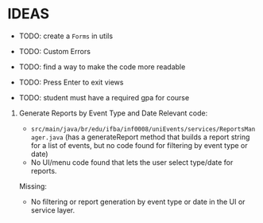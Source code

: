 # IDEAS

- TODO: create a `Forms` in utils

- TODO: Custom Errors

- TODO: find a way to make the code more readable

- TODO: Press Enter to exit views

- TODO: student must have a required gpa for course

1. Generate Reports by Event Type and Date
   Relevant code:

   - `src/main/java/br/edu/ifba/inf0008/uniEvents/services/ReportsManager.java` (has a generateReport method that builds a report string for a list of events, but no code found for filtering by event type or date)
   - No UI/menu code found that lets the user select type/date for reports.

   Missing:

   - No filtering or report generation by event type or date in the UI or service layer.
